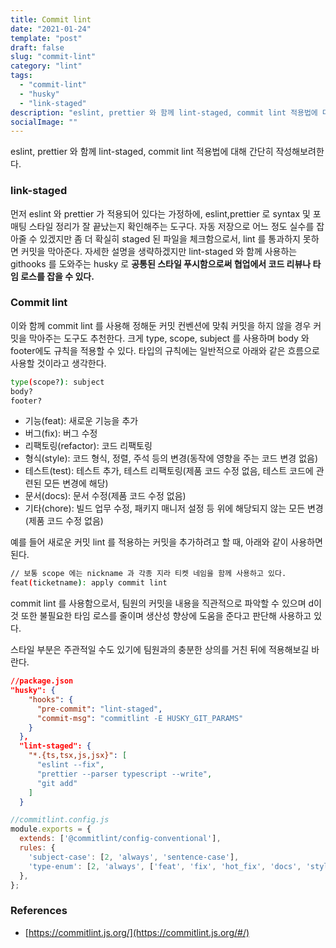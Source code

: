 ```yaml
---
title: Commit lint
date: "2021-01-24"
template: "post"
draft: false
slug: "commit-lint"
category: "lint"
tags:
  - "commit-lint"
  - "husky"
  - "link-staged"
description: "eslint, prettier 와 함께 lint-staged, commit lint 적용법에 대해 간단히 작성해보려한다."
socialImage: ""
---
```


eslint, prettier 와 함께 lint-staged, commit lint 적용법에 대해 간단히 작성해보려한다. 

### link-staged

먼저 eslint 와 prettier 가 적용되어 있다는 가정하에, eslint,prettier 로 syntax 및 포매팅 스타일 정리가 잘 끝났는지 확인해주는 도구다. 자동 저장으로 어느 정도 실수를 잡아줄 수 있겠지만 좀 더 확실히 staged 된 파일을 체크함으로서, lint 를 통과하지 못하면 커밋을 막아준다. 자세한 설명을 생략하겠지만 lint-staged 와 함께 사용하는 githooks 를 도와주는 husky 로 **공통된 스타일 푸시함으로써 협업에서 코드 리뷰나 타임 로스를 잡을 수 있다.** 

### Commit lint

이와 함께 commit lint 를 사용해 정해둔 커밋 컨벤션에 맞춰 커밋을 하지 않을 경우 커밋을 막아주는 도구도 추천한다. 크게 type, scope, subject 를 사용하며 body 와 footer에도 규칙을 적용할 수 있다. 타입의 규칙에는 일반적으로 아래와 같은 흐름으로 사용할 것이라고 생각한다.

```bash
type(scope?): subject
body?
footer?
```

- 기능(feat): 새로운 기능을 추가
- 버그(fix): 버그 수정
- 리팩토링(refactor): 코드 리팩토링
- 형식(style): 코드 형식, 정렬, 주석 등의 변경(동작에 영향을 주는 코드 변경 없음)
- 테스트(test): 테스트 추가, 테스트 리팩토링(제품 코드 수정 없음, 테스트 코드에 관련된 모든 변경에 해당)
- 문서(docs): 문서 수정(제품 코드 수정 없음)
- 기타(chore): 빌드 업무 수정, 패키지 매니저 설정 등 위에 해당되지 않는 모든 변경(제품 코드 수정 없음)

예를 들어 새로운 커밋 lint 를 적용하는 커밋을 추가하려고 할 때, 아래와 같이 사용하면 된다.  

```bash
// 보통 scope 에는 nickname 과 각종 지라 티켓 네임을 함께 사용하고 있다.
feat(ticketname): apply commit lint
```

commit lint 를 사용함으로서, 팀원의 커밋을 내용을 직관적으로 파악할 수 있으며 d이것 또한 불필요한 타임 로스를 줄이며 생산성 향상에 도움을 준다고 판단해 사용하고 있다.

스타일 부분은 주관적일 수도 있기에 팀원과의 충분한 상의를 거친 뒤에 적용해보길 바란다.

```json
//package.json  
"husky": {
    "hooks": {
      "pre-commit": "lint-staged",
      "commit-msg": "commitlint -E HUSKY_GIT_PARAMS"
    }
  },
  "lint-staged": {
    "*.{ts,tsx,js,jsx}": [
      "eslint --fix",
      "prettier --parser typescript --write",
      "git add"
    ]
  }
```

```js
//commitlint.config.js
module.exports = {
  extends: ['@commitlint/config-conventional'],
  rules: {
    'subject-case': [2, 'always', 'sentence-case'],
    'type-enum': [2, 'always', ['feat', 'fix', 'hot_fix', 'docs', 'style', 'refactor', 'test', 'chore', 'wording']],
  },
};
```

### **References**

- [https://commitlint.js.org/](https://commitlint.js.org/#/)
